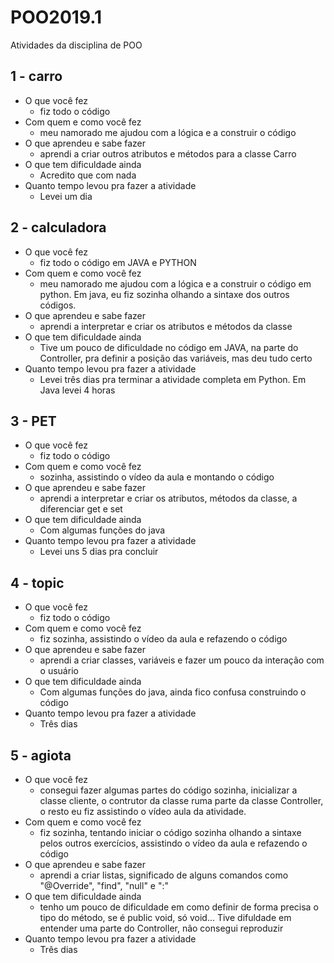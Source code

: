 # POO2019.1
Atividades da disciplina de POO

## 1 - carro
* O que você fez
  * fiz todo o código
* Com quem e como você fez
  * meu namorado me ajudou com a lógica e a construir o código
* O que aprendeu e sabe fazer
  * aprendi a criar outros atributos e métodos para a classe Carro 
* O que tem dificuldade ainda
  * Acredito que com nada
* Quanto tempo levou pra fazer a atividade
  * Levei um dia
  
## 2 - calculadora
* O que você fez
  * fiz todo o código em JAVA e PYTHON
* Com quem e como você fez
  * meu namorado me ajudou com a lógica e a construir o código em python. Em java, eu fiz sozinha olhando a sintaxe dos outros códigos.
* O que aprendeu e sabe fazer
  * aprendi a interpretar e criar os atributos e métodos da classe  
* O que tem dificuldade ainda
  * Tive um pouco de dificuldade no código em JAVA, na parte do Controller, pra definir a posição das variáveis, mas deu tudo certo 
* Quanto tempo levou pra fazer a atividade
  * Levei três dias pra terminar a atividade completa em Python. Em Java levei 4 horas
  
## 3 - PET
* O que você fez
  * fiz todo o código
* Com quem e como você fez
  * sozinha, assistindo o vídeo da aula e montando o código
* O que aprendeu e sabe fazer
  * aprendi a interpretar e criar os atributos, métodos da classe, a diferenciar get e set  
* O que tem dificuldade ainda
  * Com algumas funções do java
* Quanto tempo levou pra fazer a atividade
  * Levei uns 5 dias pra concluir
  
## 4 - topic
* O que você fez
  * fiz todo o código
* Com quem e como você fez
  * fiz sozinha, assistindo o vídeo da aula e refazendo o código
* O que aprendeu e sabe fazer
  * aprendi a criar classes, variáveis e fazer um pouco da interação com o usuário  
* O que tem dificuldade ainda
  * Com algumas funções do java, ainda fico confusa construindo o código
* Quanto tempo levou pra fazer a atividade
  * Três dias

## 5 - agiota
* O que você fez
  * consegui fazer algumas partes do código sozinha, inicializar a classe cliente, o contrutor da classe ruma parte da classe Controller, o resto eu fiz assistindo o vídeo aula da atividade.
* Com quem e como você fez
  * fiz sozinha, tentando iniciar o código sozinha olhando a sintaxe pelos outros exercícios, assistindo o vídeo da aula e refazendo o código
* O que aprendeu e sabe fazer
  * aprendi a criar listas, significado de alguns comandos como "@Override", "find", "null" e ":"  
* O que tem dificuldade ainda
  * tenho um pouco de dificuldade em como definir de forma precisa o tipo do método, se é public void, só void... Tive difuldade em entender uma parte do Controller, não consegui reproduzir
* Quanto tempo levou pra fazer a atividade
  * Três dias
